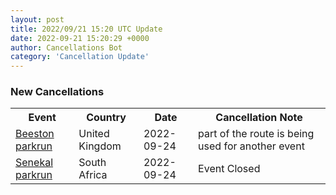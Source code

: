```yaml
---
layout: post
title: 2022/09/21 15:20 UTC Update
date: 2022-09-21 15:20:29 +0000
author: Cancellations Bot
category: 'Cancellation Update'
---
```


<h3>New Cancellations</h3>
<div class='hscrollable'>
<table style='width: 100%'>
    <tr>
        <th>Event</th>
        <th>Country</th>
        <th>Date</th>
        <th>Cancellation Note</th>
    </tr>
    <tr>
        <td><a href="https://www.parkrun.org.uk/beeston">Beeston parkrun</a></td>
        <td>United Kingdom</td>
        <td>2022-09-24</td>
        <td>part of the route is being used for another event</td>
    </tr>
    <tr>
        <td><a href="">Senekal parkrun</a></td>
        <td>South Africa</td>
        <td>2022-09-24</td>
        <td>Event Closed</td>
    </tr>
</table>
</div>
